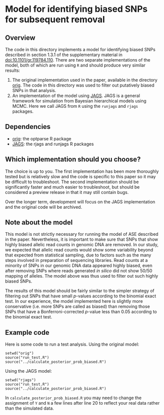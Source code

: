 # Model for identifying biased SNPs for subsequent removal

## Overview

The code in this directory implements a model for identifying
biased SNPs described in section 1.3.1 of the supplementary 
material in 
[doi:10.1101/gr.119784.110](https://dx.doi.org/10.1101/gr.119784.110). 
There are two separate implementations of the model,
both of which are run using `R` and should produce very similar results:

1. The original implementation used in the paper, 
available in the directory [orig](orig). The code in this directory
was used to filter out putatively biased SNPs in that analysis.
2. An implementation of the model using [JAGS](http://mcmc-jags.sourceforge.net/). JAGS is a general framework
for simulation from Bayesian hierarchical models using MCMC. Here we
call JAGS from `R` using the `runjags` and `rjags` packages.

## Dependencies

* [orig](orig): the optparse R package
* [JAGS](JAGS): the rjags and runjags R packages

## Which implementation should you choose? 

The choice is up to you.
The first implementation has been more thoroughly tested but is 
relatively slow and the code is specific to this paper so it may
be difficult to troubleshoot.
The second implementation should be significantly faster and much
easier to troubleshoot, but should be considered a preview release 
in that it may still contain bugs.

Over the longer term, development will focus on the JAGS implementation
and the original code will be archived.

## Note about the model

This model is not strictly necessary for running the model of ASE
described in the paper. Nevertheless, it is important to make sure that 
SNPs that show highly biased allelic read counts in genomic DNA are
removed. In our study, we expected that allelic read counts would show 
some variability beyond that expected from statistical sampling, 
due to factors such as the many steps involved in preparation of sequencing
libraries. Read counts at a minority of SNPs in our genomic DNA data 
appeared highly biased, even after removing SNPs where reads generated 
*in silico* did not show 50/50 mapping of alleles.
The model above was thus used to filter out such highly biased SNPs.

The results of this model should be fairly similar to the simpler 
strategy of filtering out SNPs that have small *p*-values according
to the binomial exact test. In our experience, 
the model implemented here is slightly
more conservative (i.e. more SNPs are called as biased) than 
removing those SNPs that have a Bonferroni-corrected *p*-value
less than 0.05 according to the binomial exact test.

## Example code

Here is some code to run a test analysis. Using the original model:
```
setwd("orig")
source("run_test.R")
source("../calculate_posterior_prob_biased.R")
```

Using the JAGS model:
```
setwd("rjags")
source("run_test.R")
source("../calculate_posterior_prob_biased.R")
```

In `calculate_posterior_prob_biased.R` you may need to change 
the assignment of `Y` and `N` a few lines after line 20 to 
reflect your real data rather than the simulated data.
